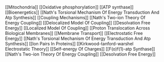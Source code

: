 [[Mitochondria]]
[[Oxidative phosphorylation]]
[[ATP synthase]]
[[Bioenergetics]]
[[Nath's Torsional Mechanism Of Energy Transduction And Atp Synthesis]]
[[Coupling Mechanisms]]
[[Nath's Two-ion Theory Of Energy Coupling]]
[[Delocalized Model Of Coupling]]
[[Desolvation Free Energy]]
[[Localized Model Of Coupling]]
[[Proton Translocation Across Biological Membranes]]
[[Membrane Transport]]
[[Electrostatic Free Energy]]
[[Nath's Torsional Mechanism Of Energy Transduction And Atp Synthesis]]
[[Ion Pairs In Proteins]]
[[Kirkwood-tanford-warshel Electrostatic Theory]]
[[Self-energy Of Charges]]
[[F(o)f(1)-atp Synthase]]
[[Nath's Two-ion Theory Of Energy Coupling]]
[[Desolvation Free Energy]]
